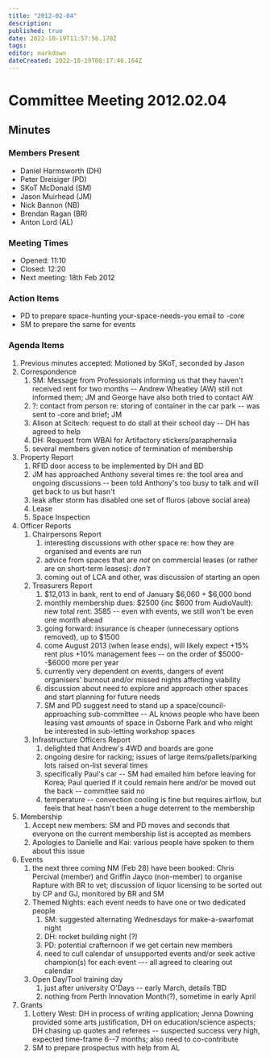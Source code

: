 ```yaml
---
title: "2012-02-04"
description: 
published: true
date: 2022-10-19T11:57:56.170Z
tags: 
editor: markdown
dateCreated: 2022-10-19T08:17:46.164Z
---
```


# Committee Meeting 2012.02.04

## Minutes

### Members Present

-   Daniel Harmsworth (DH)
-   Peter Dreisiger (PD)
-   SKoT McDonald (SM)
-   Jason Muirhead (JM)
-   Nick Bannon (NB)
-   Brendan Ragan (BR)
-   Anton Lord (AL)

### Meeting Times

-   Opened: 11:10
-   Closed: 12:20
-   Next meeting: 18th Feb 2012

### Action Items

-   PD to prepare space-hunting your-space-needs-you email to -core
-   SM to prepare the same for events

### Agenda Items

1.  Previous minutes accepted: Motioned by SKoT, seconded by Jason
2.  Correspondence
    1.  SM: Message from Professionals informing us that they haven't received rent for two months -- Andrew Wheatley (AW) still not informed them; JM and George have also both tried to contact AW
    2.  ?: contact from person re: storing of container in the car park -- was sent to -core and brief; JM
    3.  Alison at Scitech: request to do stall at their school day -- DH has agreed to help
    4.  DH: Request from WBAI for Artifactory stickers/paraphernalia
    5.  several members given notice of termination of membership
3.  Property Report
    1.  RFID door access to be implemented by DH and BD
    2.  JM has approached Anthony several times re: the tool area and ongoing discussions -- been told Anthony's too busy to talk and will get back to us but hasn't
    3.  leak after storm has disabled one set of fluros (above social area)
    4.  Lease
    5.  Space Inspection
4.  Officer Reports
    1.  Chairpersons Report
        1.  interesting discussions with other space re: how they are organised and events are run
        2.  advice from spaces that are *not* on commercial leases (or rather are on short-term leases): *don't*
        3.  coming out of LCA and other, was discussion of starting an open
    2.  Treasurers Report
        1.  \$12,013 in bank, rent to end of January \$6,060 + \$6,000 bond
        2.  monthly membership dues: \$2500 (inc \$600 from AudioVault): new total rent: 3585 -- even with events, we still won't be even one month ahead
        3.  going forward: insurance is cheaper (unnecessary options removed), up to \$1500
        4.  come August 2013 (when lease ends), will likely expect +15% rent plus +10% management fees -- on the order of \$5000--\$6000 more per year
        5.  currently very dependent on events, dangers of event organisers' burnout and/or missed nights affecting viability
        6.  discussion about need to explore and approach other spaces and start planning for future needs
        7.  SM and PD suggest need to stand up a space/council-approaching sub-committee -- AL knows people who have been leasing vast amounts of space in Osborne Park and who might be interested in sub-letting workshop spaces
    3.  Infrastructure Officers Report
        1.  delighted that Andrew's 4WD and boards are gone
        2.  ongoing desire for racking; issues of large items/pallets/parking lots raised on-list several times
        3.  specifically Paul's car -- SM had emailed him before leaving for Korea; Paul queried if it could remain here and/or be moved out the back -- committee said no
        4.  temperature -- convection cooling is fine but requires airflow, but feels that heat hasn't been a huge deterrent to the membership
5.  Membership
    1.  Accept new members: SM and PD moves and seconds that everyone on the current membership list is accepted as members
    2.  Apologies to Danielle and Kai: various people have spoken to them about this issue
6.  Events
    1.  the next three coming NM (Feb 28) have been booked: Chris Percival (member) and Griffin Jayco (non-member) to organise Rapture with BR to vet; discussion of liquor licensing to be sorted out by CP and GJ, monitored by BR and SM
    2.  Themed Nights: each event needs to have one or two dedicated people
        1.  SM: suggested alternating Wednesdays for make-a-swarfomat night
        2.  DH: rocket building night (?)
        3.  PD: potential crafternoon if we get certain new members
        4.  need to cull calendar of unsupported events and/or seek active champion(s) for each event --- all agreed to clearing out calendar
    3.  Open Day/Tool training day
        1.  just after university O'Days -- early March, details TBD
        2.  nothing from Perth Innovation Month(?), sometime in early April
7.  Grants
    1.  Lottery West: DH in process of writing application; Jenna Downing provided some arts justification, DH on education/science aspects; DH chasing up quotes and referees -- suspected success very high, expected time-frame 6--7 months; also need to co-contribute
    2.  SM to prepare prospectus with help from AL
